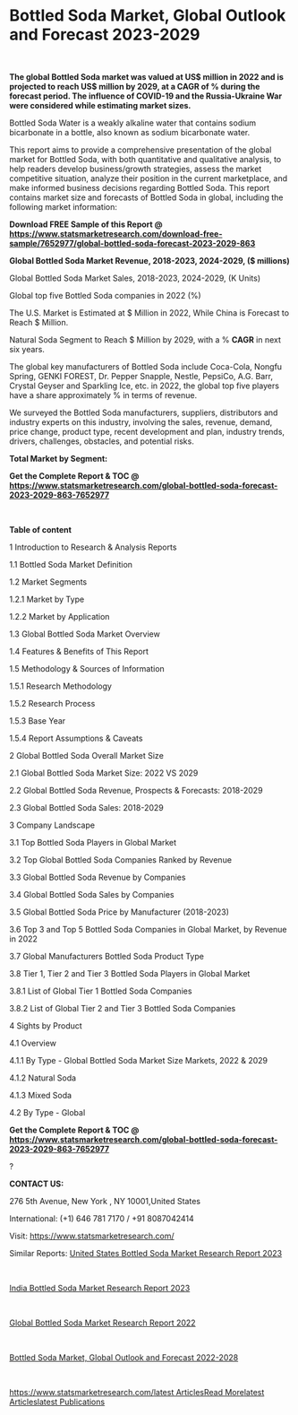 <h1>Bottled Soda Market, Global Outlook and Forecast 2023-2029</h1><br/><p><strong>The global Bottled Soda market was valued at US$ million in 2022 and is projected to reach US$ million by 2029, at a <strong>CAGR</strong> of % during the forecast period. The influence of COVID-19 and the Russia-Ukraine War were considered while estimating market sizes.</strong></p>
 
 
 
 <p>Bottled Soda Water is a weakly alkaline water that contains sodium bicarbonate in a bottle, also known as sodium bicarbonate water.</p>
 
 
 
 <p>This report aims to provide a comprehensive presentation of the global market for Bottled Soda, with both quantitative and qualitative analysis, to help readers develop business/growth strategies, assess the market competitive situation, analyze their position in the current marketplace, and make informed business decisions regarding Bottled Soda. This report contains market size and forecasts of Bottled Soda in global, including the following market information:</p>
 
 
 
 <p><strong>Download FREE Sample of this Report @ <a href="https://www.statsmarketresearch.com/download-free-sample/7652977/global-bottled-soda-forecast-2023-2029-863">https://www.statsmarketresearch.com/download-free-sample/7652977/global-bottled-soda-forecast-2023-2029-863</a></strong></p>
 
 
 
 <p><strong>Global Bottled Soda Market Revenue, 2018-2023, 2024-2029, ($ millions)</strong></p>
 
 
 
 <p>Global Bottled Soda Market Sales, 2018-2023, 2024-2029, (K Units)</p>
 
 
 
 <p>Global top five Bottled Soda companies in 2022 (%)</p>
 
 
 
 <p>The U.S. Market is Estimated at $ Million in 2022, While China is Forecast to Reach $ Million.</p>
 
 
 
 <p>Natural Soda Segment to Reach $ Million by 2029, with a % <strong>CAGR</strong> in next six years.</p>
 
 
 
 <p>The global key manufacturers of Bottled Soda include Coca-Cola, Nongfu Spring, GENKI FOREST, Dr. Pepper Snapple, Nestle, PepsiCo, A.G. Barr, Crystal Geyser and Sparkling Ice, etc. in 2022, the global top five players have a share approximately % in terms of revenue.</p>
 
 
 
 <p>We surveyed the Bottled Soda manufacturers, suppliers, distributors and industry experts on this industry, involving the sales, revenue, demand, price change, product type, recent development and plan, industry trends, drivers, challenges, obstacles, and potential risks.</p>
 
 
 
 <p><strong>Total Market by Segment:</strong></p>
 
 
 
 <div><b>Get the Complete Report & TOC @ <a href="https://www.statsmarketresearch.com/global-bottled-soda-forecast-2023-2029-863-7652977">https://www.statsmarketresearch.com/global-bottled-soda-forecast-2023-2029-863-7652977</a></b></div>
 
 
 
 <p><br />
 
 <b>Table of content</b></p>
 
 
 
 <p>1 Introduction to Research & Analysis Reports<br />
 
 1.1 Bottled Soda Market Definition<br />
 
 1.2 Market Segments<br />
 
 1.2.1 Market by Type<br />
 
 1.2.2 Market by Application<br />
 
 1.3 Global Bottled Soda Market Overview<br />
 
 1.4 Features & Benefits of This Report<br />
 
 1.5 Methodology & Sources of Information<br />
 
 1.5.1 Research Methodology<br />
 
 1.5.2 Research Process<br />
 
 1.5.3 Base Year<br />
 
 1.5.4 Report Assumptions & Caveats<br />
 
 2 Global Bottled Soda Overall Market Size<br />
 
 2.1 Global Bottled Soda Market Size: 2022 VS 2029<br />
 
 2.2 Global Bottled Soda Revenue, Prospects & Forecasts: 2018-2029<br />
 
 2.3 Global Bottled Soda Sales: 2018-2029<br />
 
 3 Company Landscape<br />
 
 3.1 Top Bottled Soda Players in Global Market<br />
 
 3.2 Top Global Bottled Soda Companies Ranked by Revenue<br />
 
 3.3 Global Bottled Soda Revenue by Companies<br />
 
 3.4 Global Bottled Soda Sales by Companies<br />
 
 3.5 Global Bottled Soda Price by Manufacturer (2018-2023)<br />
 
 3.6 Top 3 and Top 5 Bottled Soda Companies in Global Market, by Revenue in 2022<br />
 
 3.7 Global Manufacturers Bottled Soda Product Type<br />
 
 3.8 Tier 1, Tier 2 and Tier 3 Bottled Soda Players in Global Market<br />
 
 3.8.1 List of Global Tier 1 Bottled Soda Companies<br />
 
 3.8.2 List of Global Tier 2 and Tier 3 Bottled Soda Companies<br />
 
 4 Sights by Product<br />
 
 4.1 Overview<br />
 
 4.1.1 By Type - Global Bottled Soda Market Size Markets, 2022 & 2029<br />
 
 4.1.2 Natural Soda<br />
 
 4.1.3 Mixed Soda<br />
 
 4.2 By Type - Global</p>
 
 
 
 <div><b>Get the Complete Report & TOC @ <a href="https://www.statsmarketresearch.com/global-bottled-soda-forecast-2023-2029-863-7652977">https://www.statsmarketresearch.com/global-bottled-soda-forecast-2023-2029-863-7652977</a></b></div>
 
 
 
 <p>? </p>
 
 
 
 <p><b>CONTACT US:</b><br />
 
 276 5th Avenue, New York , NY 10001,United States<br />
 
 International: (+1) 646 781 7170 / +91 8087042414<br />
 
 Visit: <a href="https://www.statsmarketresearch.com/">https://www.statsmarketresearch.com/</a><br />
 
 Similar Reports: <a href="https://www.statsmarketresearch.com/global-bottled-soda-forecast-2023-2029-863-7652977">United States Bottled Soda Market Research Report 2023</a><br />
 
 <br />
 
 <a href="https://www.statsmarketresearch.com/global-bottled-soda-forecast-2023-2029-863-7652977">India Bottled Soda Market Research Report 2023</a><br />
 
 <br />
 
 <a href="https://www.statsmarketresearch.com/global-bottled-soda-forecast-2023-2029-863-7652977">Global Bottled Soda Market Research Report 2022</a><br />
 
 <br />
 
 <a href="https://www.statsmarketresearch.com/global-bottled-soda-forecast-2023-2029-863-7652977">Bottled Soda Market, Global Outlook and Forecast 2022-2028</a><br />
 
 <br />
 
 <a href="https://gyeongbokgung.com">https://www.statsmarketresearch.com/</a><a href="https://hallyeomaritime.com">latest Articles</a><a href="https://jingwansa.com">Read More</a><a href="https://nguoiviet.jp/">latest Articles</a><a href="https://www.intelmarketresearch.com/">latest Publications</a></p>